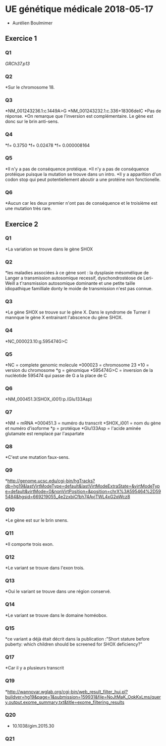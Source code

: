 # UE génétique médicale 2018-05-17
* Aurélien Boulmimer
## Exercice 1
### Q1
*GRCh37.p13*
### Q2
*Sur le chromosome 18.
### Q3
*NM_001243236.1:c.1449A>G
*NM_001243232.1:c.336+18306delC
*Pas de réponse.
*On remarque que l'inversion est complémentaire. Le gène est donc sur le brin anti-sens.
### Q4
*f= 0.3750 
*f= 0.02478
*f= 0.000008164
### Q5
*Il n'y a pas de conséquence protéique.
*Il n'y a pas de conséquence protéique puisque la mutation se trouve dans un intro.
*Il y a apparition d'un codon stop qui peut potentiellement aboutir a une protéine non fonctionelle. 
### Q6
*Aucun car les deux premier n'ont pas de conséquence et le troisième est une mutation très rare.
## Exercice 2
### Q1
*La variation se trouve dans le gène SHOX
### Q2
*les maladies associées à ce gène sont : la dysplasie mésomélique de Langer a transmission autosomique recessif, dyschondrostéose de Leri-Weill a t'ransmission autosomique dominante et une petite taille idiopathique familliale donty le moide de transmission n'est pas connue. 
### Q3
*Le gène SHOX se trouve sur le gène X. Dans le syndrome de Turner il mannque le gène X entrainant l'abscence du gène SHOX.
### Q4
*NC_000023.10:g.595474G>C
### Q5
*NC = complete genomic molecule
*000023 = chromosome 23
*10 = version du chromosome
*g = génomique 
*595474G>C = inversion de la nucléotide 595474 qui passe de G a la place de C
### Q6
*NM_000451.3(SHOX_i001):p.(Glu133Asp)
### Q7
*NM = mRNA
*000451.3 = numéro du transcrit 
*SHOX_i001 = nom du gène et numéro d'isoforme 
*p = protéique 
*Glu133Asp = l'acide aminée glutamate est remplacé par l'aspartate
### Q8
*C'est une mutation faux-sens.
### Q9
*http://genome.ucsc.edu/cgi-bin/hgTracks?db=hg19&lastVirtModeType=default&lastVirtModeExtraState=&virtModeType=default&virtMode=0&nonVirtPosition=&position=chrX%3A595464%2D595484&hgsid=669219055_4e2zxbiCfbh74AvjTWL4xG2qWcz8
### Q10
*Le gène est sur le brin snens.
### Q11
*Il comporte trois exon.
### Q12
*Le variant se trouve dans l'exon trois.
### Q13
*Oui le variant se trouve dans une région conservé.
### Q14
*Le variant se trouve dans le domaine homéobox.
### Q15
*ce variant a déjà était décrit dans la publication :"Short stature before puberty: which children should be screened for SHOX deficiency?"
### Q17
*Car il y a plusieurs transcrit
### Q19
*http://wannovar.wglab.org/cgi-bin/web_result_filter_hui.pl?buildver=hg19&page=1&submission=159931&file=NoJtMaK_OqkKxLms/query.output.exome_summary.txt&title=exome_filtering_results
### Q20
*    10.1038/gim.2015.30
### Q21

